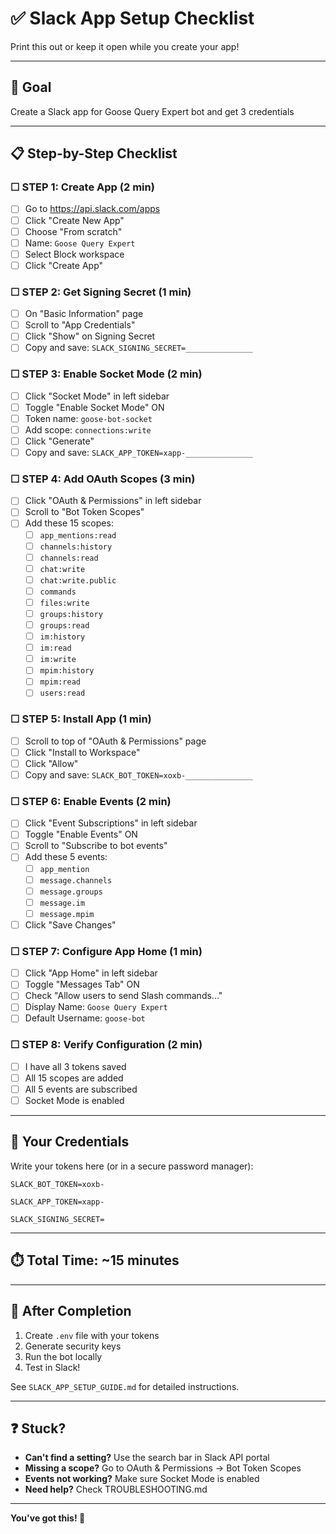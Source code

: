 # ✅ Slack App Setup Checklist

Print this out or keep it open while you create your app!

---

## 🎯 Goal
Create a Slack app for Goose Query Expert bot and get 3 credentials

---

## 📋 Step-by-Step Checklist

### ☐ STEP 1: Create App (2 min)
- [ ] Go to https://api.slack.com/apps
- [ ] Click "Create New App"
- [ ] Choose "From scratch"
- [ ] Name: `Goose Query Expert`
- [ ] Select Block workspace
- [ ] Click "Create App"

### ☐ STEP 2: Get Signing Secret (1 min)
- [ ] On "Basic Information" page
- [ ] Scroll to "App Credentials"
- [ ] Click "Show" on Signing Secret
- [ ] Copy and save: `SLACK_SIGNING_SECRET=_______________`

### ☐ STEP 3: Enable Socket Mode (2 min)
- [ ] Click "Socket Mode" in left sidebar
- [ ] Toggle "Enable Socket Mode" ON
- [ ] Token name: `goose-bot-socket`
- [ ] Add scope: `connections:write`
- [ ] Click "Generate"
- [ ] Copy and save: `SLACK_APP_TOKEN=xapp-_______________`

### ☐ STEP 4: Add OAuth Scopes (3 min)
- [ ] Click "OAuth & Permissions" in left sidebar
- [ ] Scroll to "Bot Token Scopes"
- [ ] Add these 15 scopes:
  - [ ] `app_mentions:read`
  - [ ] `channels:history`
  - [ ] `channels:read`
  - [ ] `chat:write`
  - [ ] `chat:write.public`
  - [ ] `commands`
  - [ ] `files:write`
  - [ ] `groups:history`
  - [ ] `groups:read`
  - [ ] `im:history`
  - [ ] `im:read`
  - [ ] `im:write`
  - [ ] `mpim:history`
  - [ ] `mpim:read`
  - [ ] `users:read`

### ☐ STEP 5: Install App (1 min)
- [ ] Scroll to top of "OAuth & Permissions" page
- [ ] Click "Install to Workspace"
- [ ] Click "Allow"
- [ ] Copy and save: `SLACK_BOT_TOKEN=xoxb-_______________`

### ☐ STEP 6: Enable Events (2 min)
- [ ] Click "Event Subscriptions" in left sidebar
- [ ] Toggle "Enable Events" ON
- [ ] Scroll to "Subscribe to bot events"
- [ ] Add these 5 events:
  - [ ] `app_mention`
  - [ ] `message.channels`
  - [ ] `message.groups`
  - [ ] `message.im`
  - [ ] `message.mpim`
- [ ] Click "Save Changes"

### ☐ STEP 7: Configure App Home (1 min)
- [ ] Click "App Home" in left sidebar
- [ ] Toggle "Messages Tab" ON
- [ ] Check "Allow users to send Slash commands..."
- [ ] Display Name: `Goose Query Expert`
- [ ] Default Username: `goose-bot`

### ☐ STEP 8: Verify Configuration (2 min)
- [ ] I have all 3 tokens saved
- [ ] All 15 scopes are added
- [ ] All 5 events are subscribed
- [ ] Socket Mode is enabled

---

## 📝 Your Credentials

Write your tokens here (or in a secure password manager):

```
SLACK_BOT_TOKEN=xoxb-

SLACK_APP_TOKEN=xapp-

SLACK_SIGNING_SECRET=
```

---

## ⏱️ Total Time: ~15 minutes

---

## 🚀 After Completion

1. Create `.env` file with your tokens
2. Generate security keys
3. Run the bot locally
4. Test in Slack!

See `SLACK_APP_SETUP_GUIDE.md` for detailed instructions.

---

## ❓ Stuck?

- **Can't find a setting?** Use the search bar in Slack API portal
- **Missing a scope?** Go to OAuth & Permissions → Bot Token Scopes
- **Events not working?** Make sure Socket Mode is enabled
- **Need help?** Check TROUBLESHOOTING.md

---

**You've got this! 💪**
